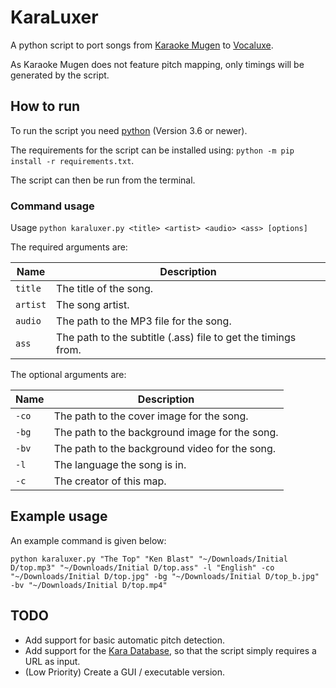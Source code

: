 # KaraLuxer

A python script to port songs from [Karaoke Mugen](https://karaokes.moe/en/) to [Vocaluxe](https://www.vocaluxe.org/).

As Karaoke Mugen does not feature pitch mapping, only timings will be generated by the script.

## How to run

To run the script you need [python](https://www.python.org/) (Version 3.6 or newer).

The requirements for the script can be installed using: `python -m pip install -r requirements.txt`.

The script can then be run from the terminal.

### Command usage

Usage `python karaluxer.py <title> <artist> <audio> <ass> [options]`

The required arguments are:

| Name     | Description                                                   |
| -------- | ------------------------------------------------------------- |
| `title`  | The title of the song.                                        |
| `artist` | The song artist.                                              |
| `audio`  | The path to the MP3 file for the song.                        |
| `ass`    | The path to the subtitle (.ass) file to get the timings from. |

The optional arguments are:

| Name  | Description                                                   |
| ----- | ------------------------------------------------------------- |
| `-co` | The path to the cover image for the song.                     |
| `-bg` | The path to the background image for the song.                |
| `-bv` | The path to the background video for the song.                |
| `-l`  | The language the song is in.                                  |
| `-c`  | The creator of this map.                                      |

## Example usage

An example command is given below:

`python karaluxer.py "The Top" "Ken Blast" "~/Downloads/Initial D/top.mp3" "~/Downloads/Initial D/top.ass" -l "English" -co "~/Downloads/Initial D/top.jpg" -bg "~/Downloads/Initial D/top_b.jpg" -bv "~/Downloads/Initial D/top.mp4"`

## TODO

- Add support for basic automatic pitch detection.
- Add support for the [Kara Database](https://kara.moe/), so that the script simply requires a URL as input.
- (Low Priority) Create a GUI / executable version.
